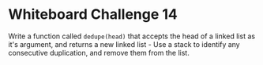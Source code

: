 # Whiteboard Challenge 14

Write a function called `dedupe(head)` that accepts the head of a linked list as
it's argument, and returns a new linked list - Use a stack to identify any
consecutive duplication, and remove them from the list.
